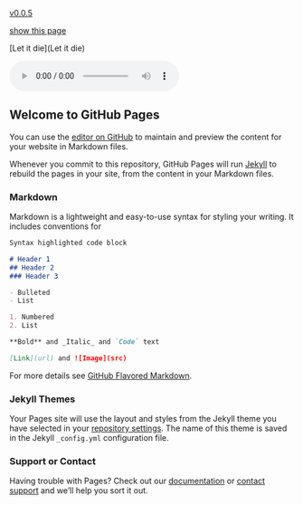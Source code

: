 [v0.0.5](https://github.com/littleflute/Four-seasons/edit/master/README.md)

[show this page](https://littleflute.github.io/Four-seasons/)

[Let it die](Let it die)
 

<audio controls id="player"> 
  <source src="https://littleflute.github.io/Four-seasons/Folk nanny Born to wander/cd/01 曲目 1 未知艺术家 未知唱片集 (2015-11-22 07-40-19) 未知 192kbps.mp3" type="audio/mpeg">
Your browser does not support the audio element.
</audio>
<div id="xd"> 
</div>
<script>
var d = document.getElementById("xd"); 
var html = d.innerHTML; 

html += fNewBtn(1);
html += fNewBtn(2);
html += fNewBtn(3);
html += fNewBtn(4);
html += fNewBtn(5);
html += fNewBtn(6);
html += fNewBtn(7);
 
d.innerHTML = html;

var p = document.getElementById("player");
function f(i)
{
    var s = "https://littleflute.github.io/Four-seasons/Folk nanny Born to wander/cd/0";
    s += i;
    s += " 曲目 ";
    s += i;
    s += " 未知艺术家 未知唱片集 (2015-11-22 07-40-19) 未知 192kbps.mp3";
    
	p.src = s; 
    p.play();
}
function fNewBtn(i)
{
	var rHTML = "";
    rHTML = "<button onclick='f(";
    rHTML += i;
    rHTML += ");'>";
    rHTML += i;
    rHTML += "</button>";
    return rHTML;
}
</script>
 
 
 
 
 

## Welcome to GitHub Pages

You can use the [editor on GitHub](https://github.com/littleflute/Four-seasons/edit/master/README.md) to maintain and preview the content for your website in Markdown files.

Whenever you commit to this repository, GitHub Pages will run [Jekyll](https://jekyllrb.com/) to rebuild the pages in your site, from the content in your Markdown files.

### Markdown

Markdown is a lightweight and easy-to-use syntax for styling your writing. It includes conventions for

```markdown
Syntax highlighted code block

# Header 1
## Header 2
### Header 3

- Bulleted
- List

1. Numbered
2. List

**Bold** and _Italic_ and `Code` text

[Link](url) and ![Image](src)
```

For more details see [GitHub Flavored Markdown](https://guides.github.com/features/mastering-markdown/).

### Jekyll Themes

Your Pages site will use the layout and styles from the Jekyll theme you have selected in your [repository settings](https://github.com/littleflute/Four-seasons/settings). The name of this theme is saved in the Jekyll `_config.yml` configuration file.

### Support or Contact

Having trouble with Pages? Check out our [documentation](https://help.github.com/categories/github-pages-basics/) or [contact support](https://github.com/contact) and we’ll help you sort it out.
